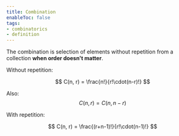 ```yaml
---
title: Combination
enableToc: false
tags:
- combinatorics
- definition
---
```


The combination is selection of elements without repetition from a collection **when order doesn't matter**.


Without repetition:

$$
C(n, r) = \frac{n!}{r!\cdot(n-r)!}
$$

Also:
$$C(n, r) = C(n, n − r)$$

With repetition:

$$
C(n, r) = \frac{(r+n-1)!}{r!\cdot(n-1)!}
$$
